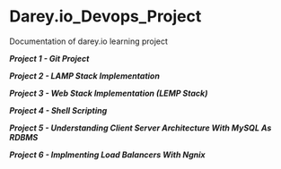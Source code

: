 # Darey.io_Devops_Project
Documentation of darey.io learning project 

***Project 1 - Git Project***

***Project 2 - LAMP Stack Implementation***

***Project 3 - Web Stack Implementation (LEMP Stack)***

***Project 4 - Shell Scripting***

***Project 5 - Understanding Client Server Architecture With MySQL As RDBMS***

***Project 6 - Implmenting Load Balancers With Ngnix***
